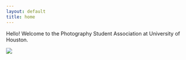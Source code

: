 ```yaml
---
layout: default
title: home
---
```



Hello! Welcome to the Photography Student Association at University of Houston. 


<img class="col one right" src="/img/group_pic.jpeg">

